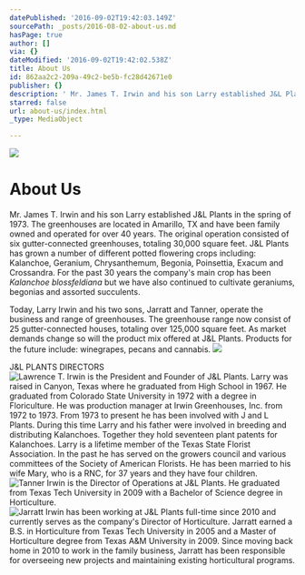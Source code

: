 ```yaml
---
datePublished: '2016-09-02T19:42:03.149Z'
sourcePath: _posts/2016-08-02-about-us.md
hasPage: true
author: []
via: {}
dateModified: '2016-09-02T19:42:02.538Z'
title: About Us
id: 862aa2c2-209a-49c2-be5b-fc28d42671e0
publisher: {}
description: ' Mr. James T. Irwin and his son Larry established J&L Plants in the spring of 1973. The greenhouses are located in Amarillo, TX and have been family owned and operated for over 40 years. The original operation consisted of six gutter-connected greenhouses, totaling 30,000 square feet. J&L Plants has grown a number of different potted flowering crops including: Kalanchoe, Geranium, Chrysanthemum, Begonia, Poinsettia, Exacum and Crossandra. For the past 30 years the company’s main crop has been Kalanchoe blossfeldiana but we have also continued to cultivate geraniums, begonias and assorted succulents.'
starred: false
url: about-us/index.html
_type: MediaObject

---
```

![](https://the-grid-user-content.s3-us-west-2.amazonaws.com/7ab4fd8a-b5d6-4d7e-b6f1-5c8304a78e4f.jpg)

# About Us

Mr. James T. Irwin and his son Larry established J&L Plants in the spring of 1973\. The greenhouses are located in Amarillo, TX and have been family owned and operated for over 40 years. The original operation consisted of six gutter-connected greenhouses, totaling 30,000 square feet. J&L Plants has grown a number of different potted flowering crops including: Kalanchoe, Geranium, Chrysanthemum, Begonia, Poinsettia, Exacum and Crossandra. For the past 30 years the company's main crop has been _Kalanchoe blossfeldiana_ but we have also continued to cultivate geraniums, begonias and assorted succulents.

Today, Larry Irwin and his two sons, Jarratt and Tanner, operate the business and range of greenhouses. The greenhouse range now consist of 25 gutter-connected houses, totaling over 125,000 square feet. As market demands change so will the product mix offered at J&L Plants. Products for the future include: winegrapes, pecans and cannabis.
![](https://the-grid-user-content.s3-us-west-2.amazonaws.com/1122b948-42bb-4bd6-bf70-24aed91af2b7.jpg)

J&L PLANTS DIRECTORS
![Lawrence T. Irwin is the President and Founder of J&L Plants.   Larry was raised in Canyon, Texas where he graduated from High School in 1967. He graduated from Colorado State University in 1972 with a degree in Floriculture. He was production manager at Irwin Greenhouses, Inc. from 1972 to 1973. From 1973 to present he has been involved with  J and L Plants.  During this time Larry and his father were involved in breeding and distributing Kalanchoes. Together they hold seventeen plant patents for Kalanchoes. Larry is a lifetime member of the Texas State Florist Association. In the past he has served on the growers council and various committees of the Society of American Florists. He has been married to his wife Mary, who is a RNC, for 37 years and they have four children.](https://the-grid-user-content.s3-us-west-2.amazonaws.com/8f8d4114-b1a5-48fe-ab06-f0ec5a579a6e.jpg)
![Tanner Irwin is the Director of Operations at J&L Plants.  He graduated from Texas Tech University in 2009 with a Bachelor of Science degree in Horticulture.](https://the-grid-user-content.s3-us-west-2.amazonaws.com/24ac260c-040b-4dae-b65d-a399b4944196.jpg)
![Jarratt Irwin has been working at J&L Plants full-time since 2010 and currently serves as the company's Director of Horticulture.  Jarratt earned a B.S. in Horticulture from Texas Tech University in 2005 and a Master of Horticulture degree from Texas A&M University in 2009.  Since moving back home in 2010 to work in the family business, Jarratt has been responsible for overseeing new projects and maintaining existing horticultural programs.  ](https://s3-us-west-2.amazonaws.com/the-grid-img/p/a93946c2aba1f94f598668e843db521bef1481ac.jpg)